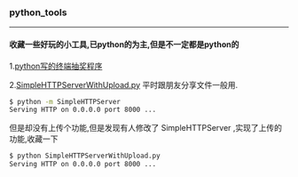 ### python_tools

--------------------

#### 收藏一些好玩的小工具,已python的为主,但是不一定都是python的

1.[python写的终端抽奖程序](./python写的终端抽奖程序)

2.[SimpleHTTPServerWithUpload.py](./SimpleHTTPServerWithUpload.py) 平时跟朋友分享文件一般用.

```bash
$ python -m SimpleHTTPServer  
Serving HTTP on 0.0.0.0 port 8000 ...
```
但是却没有上传个功能,但是发现有人修改了 SimpleHTTPServer ,实现了上传的功能,收藏一下  
```bash
$ python SimpleHTTPServerWithUpload.py
Serving HTTP on 0.0.0.0 port 8000 ...
```
